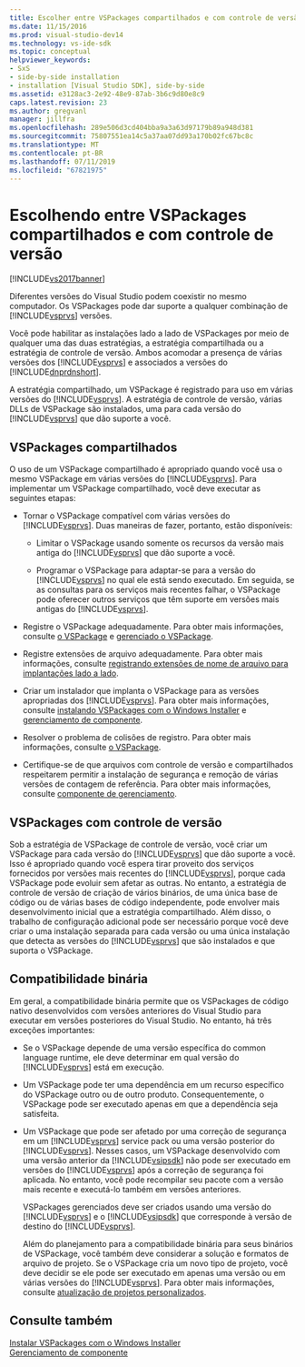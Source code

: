 ```yaml
---
title: Escolher entre VSPackages compartilhados e com controle de versão | Microsoft Docs
ms.date: 11/15/2016
ms.prod: visual-studio-dev14
ms.technology: vs-ide-sdk
ms.topic: conceptual
helpviewer_keywords:
- SxS
- side-by-side installation
- installation [Visual Studio SDK], side-by-side
ms.assetid: e3128ac3-2e92-48e9-87ab-3b6c9d80e8c9
caps.latest.revision: 23
ms.author: gregvanl
manager: jillfra
ms.openlocfilehash: 289e506d3cd404bba9a3a63d97179b89a948d381
ms.sourcegitcommit: 75807551ea14c5a37aa07dd93a170b02fc67bc8c
ms.translationtype: MT
ms.contentlocale: pt-BR
ms.lasthandoff: 07/11/2019
ms.locfileid: "67821975"
---
```

# <a name="choosing-between-shared-and-versioned-vspackages"></a>Escolhendo entre VSPackages compartilhados e com controle de versão
[!INCLUDE[vs2017banner](../includes/vs2017banner.md)]

Diferentes versões do Visual Studio podem coexistir no mesmo computador. Os VSPackages pode dar suporte a qualquer combinação de [!INCLUDE[vsprvs](../includes/vsprvs-md.md)] versões.  
  
 Você pode habilitar as instalações lado a lado de VSPackages por meio de qualquer uma das duas estratégias, a estratégia compartilhada ou a estratégia de controle de versão. Ambos acomodar a presença de várias versões dos [!INCLUDE[vsprvs](../includes/vsprvs-md.md)] e associados a versões do [!INCLUDE[dnprdnshort](../includes/dnprdnshort-md.md)].  
  
 A estratégia compartilhado, um VSPackage é registrado para uso em várias versões do [!INCLUDE[vsprvs](../includes/vsprvs-md.md)]. A estratégia de controle de versão, várias DLLs de VSPackage são instalados, uma para cada versão do [!INCLUDE[vsprvs](../includes/vsprvs-md.md)] que dão suporte a você.  
  
## <a name="shared-vspackages"></a>VSPackages compartilhados  
 O uso de um VSPackage compartilhado é apropriado quando você usa o mesmo VSPackage em várias versões do [!INCLUDE[vsprvs](../includes/vsprvs-md.md)]. Para implementar um VSPackage compartilhado, você deve executar as seguintes etapas:  
  
- Tornar o VSPackage compatível com várias versões do [!INCLUDE[vsprvs](../includes/vsprvs-md.md)]. Duas maneiras de fazer, portanto, estão disponíveis:  
  
  - Limitar o VSPackage usando somente os recursos da versão mais antiga do [!INCLUDE[vsprvs](../includes/vsprvs-md.md)] que dão suporte a você.  

  - Programar o VSPackage para adaptar-se para a versão do [!INCLUDE[vsprvs](../includes/vsprvs-md.md)] no qual ele está sendo executado. Em seguida, se as consultas para os serviços mais recentes falhar, o VSPackage pode oferecer outros serviços que têm suporte em versões mais antigas do [!INCLUDE[vsprvs](../includes/vsprvs-md.md)].  
  
- Registre o VSPackage adequadamente. Para obter mais informações, consulte [o VSPackage](../extensibility/internals/vspackage-registration.md) e [gerenciado o VSPackage](https://msdn.microsoft.com/f69e0ea3-6a92-4639-8ca9-4c9c210e58a1).  
  
- Registre extensões de arquivo adequadamente. Para obter mais informações, consulte [registrando extensões de nome de arquivo para implantações lado a lado](../extensibility/registering-file-name-extensions-for-side-by-side-deployments.md).  
  
- Criar um instalador que implanta o VSPackage para as versões apropriadas dos [!INCLUDE[vsprvs](../includes/vsprvs-md.md)]. Para obter mais informações, consulte [instalando VSPackages com o Windows Installer](../extensibility/internals/installing-vspackages-with-windows-installer.md) e [gerenciamento de componente](../extensibility/internals/component-management.md).  
  
- Resolver o problema de colisões de registro. Para obter mais informações, consulte [o VSPackage](../extensibility/internals/vspackage-registration.md).  
  
- Certifique-se de que arquivos com controle de versão e compartilhados respeitarem permitir a instalação de segurança e remoção de várias versões de contagem de referência. Para obter mais informações, consulte [componente de gerenciamento](../extensibility/internals/component-management.md).  
  
## <a name="versioned-vspackages"></a>VSPackages com controle de versão  
 Sob a estratégia de VSPackage de controle de versão, você criar um VSPackage para cada versão do [!INCLUDE[vsprvs](../includes/vsprvs-md.md)] que dão suporte a você. Isso é apropriado quando você espera tirar proveito dos serviços fornecidos por versões mais recentes do [!INCLUDE[vsprvs](../includes/vsprvs-md.md)], porque cada VSPackage pode evoluir sem afetar as outras. No entanto, a estratégia de controle de versão de criação de vários binários, de uma única base de código ou de várias bases de código independente, pode envolver mais desenvolvimento inicial que a estratégia compartilhado. Além disso, o trabalho de configuração adicional pode ser necessário porque você deve criar o uma instalação separada para cada versão ou uma única instalação que detecta as versões do [!INCLUDE[vsprvs](../includes/vsprvs-md.md)] que são instalados e que suporta o VSPackage.  
  
## <a name="binary-compatibility"></a>Compatibilidade binária  
 Em geral, a compatibilidade binária permite que os VSPackages de código nativo desenvolvidos com versões anteriores do Visual Studio para executar em versões posteriores do Visual Studio. No entanto, há três exceções importantes:  
  
- Se o VSPackage depende de uma versão específica do common language runtime, ele deve determinar em qual versão do [!INCLUDE[vsprvs](../includes/vsprvs-md.md)] está em execução.  
  
- Um VSPackage pode ter uma dependência em um recurso específico do VSPackage outro ou de outro produto. Consequentemente, o VSPackage pode ser executado apenas em que a dependência seja satisfeita.  
  
- Um VSPackage que pode ser afetado por uma correção de segurança em um [!INCLUDE[vsprvs](../includes/vsprvs-md.md)] service pack ou uma versão posterior do [!INCLUDE[vsprvs](../includes/vsprvs-md.md)]. Nesses casos, um VSPackage desenvolvido com uma versão anterior da [!INCLUDE[vsipsdk](../includes/vsipsdk-md.md)] não pode ser executado em versões do [!INCLUDE[vsprvs](../includes/vsprvs-md.md)] após a correção de segurança foi aplicada. No entanto, você pode recompilar seu pacote com a versão mais recente e executá-lo também em versões anteriores.  
  
  VSPackages gerenciados deve ser criados usando uma versão do [!INCLUDE[vsprvs](../includes/vsprvs-md.md)] e o [!INCLUDE[vsipsdk](../includes/vsipsdk-md.md)] que corresponde à versão de destino do [!INCLUDE[vsprvs](../includes/vsprvs-md.md)].  
  
  Além do planejamento para a compatibilidade binária para seus binários de VSPackage, você também deve considerar a solução e formatos de arquivo de projeto. Se o VSPackage cria um novo tipo de projeto, você deve decidir se ele pode ser executado em apenas uma versão ou em várias versões do [!INCLUDE[vsprvs](../includes/vsprvs-md.md)]. Para obter mais informações, consulte [atualização de projetos personalizados](../misc/upgrading-custom-projects.md).  
  
## <a name="see-also"></a>Consulte também  
 [Instalar VSPackages com o Windows Installer](../extensibility/internals/installing-vspackages-with-windows-installer.md)   
 [Gerenciamento de componente](../extensibility/internals/component-management.md)
